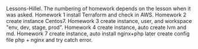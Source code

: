 Lessons-Hillel.
The numbering of homework depends on the lesson when it was asked.
Homework 1 install Terraform and check in AWS.
Homework 2 create instance Centos7.
Homework 3 create instance, user, and workspace "env, dev, stage, prod".
Homework 4 create instance, auto create lvm and md.
Homework 7 create instance, auto install nginx+php later create config file php + nginx and try catch error.
